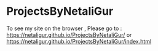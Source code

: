 # ProjectsByNetaliGur
To see my site on the browser , Please go to : 
https://netaligur.github.io/ProjectsByNetaliGur/ or 
https://netaligur.github.io/ProjectsByNetaliGur/index.html
